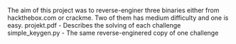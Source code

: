 The aim of this project was to reverse-enginer three binaries either from hackthebox.com or crackme. Two of them has medium difficulty and one is easy.
projekt.pdf - Describes the solving of each challenge 
simple_keygen.py - The same reverse-enginered copy of one challenge
